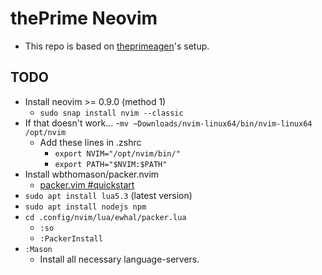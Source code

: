 # thePrime Neovim

- This repo is based on [theprimeagen](https://www.youtube.com/@ThePrimeTimeagen)'s setup.

## TODO
- Install neovim >= 0.9.0 (method 1)
  - `sudo snap install nvim --classic`
- If that doesn't work... 
  -`mv ~Downloads/nvim-linux64/bin/nvim-linux64 /opt/nvim`
  - Add these lines in .zshrc
    - `export NVIM="/opt/nvim/bin/"`
    - `export PATH="$NVIM:$PATH"`
- Install wbthomason/packer.nvim
  - [packer.vim #quickstart](https://github.com/wbthomason/packer.nvim#quickstart) 
- `sudo apt install lua5.3` (latest version)
- `sudo apt install nodejs npm`
- `cd .config/nvim/lua/ewhal/packer.lua`
  - `:so`
  - `:PackerInstall`
- `:Mason`
  - Install all necessary language-servers.  
